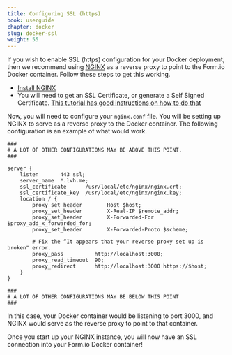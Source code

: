```yaml
---
title: Configuring SSL (https)
book: userguide
chapter: docker
slug: docker-ssl
weight: 55
---
```

If you wish to enable SSL (https) configuration for your Docker deployment, then we recommend using [NGINX](https://www.nginx.com) as a reverse proxy to point to the Form.io Docker container. Follow these steps to get this working.

 - [Install NGINX](https://www.nginx.com/resources/admin-guide/installing-nginx-open-source/)
 - You will need to get an SSL Certificate, or generate a Self Signed Certificate. [This tutorial has good instructions on how to do that](https://www.digitalocean.com/community/tutorials/how-to-create-an-ssl-certificate-on-nginx-for-ubuntu-14-04)

Now, you will need to configure your `nginx.conf` file. You will be setting up NGINX to serve as a reverse proxy to the Docker container. The following configuration is an example of what would work.

    ###
    # A LOT OF OTHER CONFIGURATIONS MAY BE ABOVE THIS POINT.
    ###

    server {
        listen       443 ssl;
        server_name  *.lvh.me;
        ssl_certificate      /usr/local/etc/nginx/nginx.crt;
        ssl_certificate_key  /usr/local/etc/nginx/nginx.key;
        location / {
            proxy_set_header        Host $host;
            proxy_set_header        X-Real-IP $remote_addr;
            proxy_set_header        X-Forwarded-For $proxy_add_x_forwarded_for;
            proxy_set_header        X-Forwarded-Proto $scheme;

            # Fix the “It appears that your reverse proxy set up is broken" error.
            proxy_pass          http://localhost:3000;
            proxy_read_timeout  90;
            proxy_redirect      http://localhost:3000 https://$host;
        }
    }

    ###
    # A LOT OF OTHER CONFIGURATIONS MAY BE BELOW THIS POINT
    ###

In this case, your Docker container would be listening to port 3000, and NGINX would serve as the reverse proxy to point to that container.

Once you start up your NGINX instance, you will now have an SSL connection into your Form.io Docker container!
